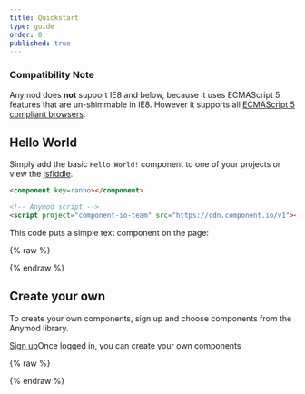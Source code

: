 ```yaml
---
title: Quickstart
type: guide
order: 0
published: true
---
```


### Compatibility Note

Anymod does **not** support IE8 and below, because it uses ECMAScript 5 features that are un-shimmable in IE8. However it supports all [ECMAScript 5 compliant browsers](http://caniuse.com/#feat=es5).

## Hello World

Simply add the basic `Hello World!` component to one of your projects or view the [jsfiddle](https://jsfiddle.net/component/hvnx6p0q/).

``` html
<component key=ranno></component>

<!-- Anymod script -->
<script project="component-io-team" src="https://cdn.component.io/v1"></script>
```
This code puts a simple text component on the page:

{% raw %}
<div class="demo">
  <component key=ranno></component>
</div>
{% endraw %}

## Create your own

To create your own components, sign up and choose components from the Anymod library.

<div>
  <a class="button" href="https://component.io">Sign up</a><span class="light info">Once logged in, you can create your own components</span>
</div>

{% raw %}
<!-- Anymod script -->
<script project="component-io-team" src="https://cdn.component.io/v1"></script>
{% endraw %}
